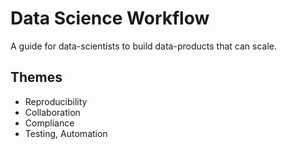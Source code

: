 # Data Science Workflow

A guide for data-scientists to build data-products that can scale. 

## Themes

- Reproducibility
- Collaboration
- Compliance
- Testing, Automation